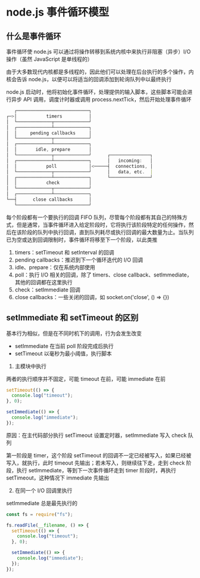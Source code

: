 # node.js 事件循环模型

## 什么是事件循环

事件循环使 node.js 可以通过将操作转移到系统内核中来执行非阻塞（异步）I/O 操作（虽然 JavaScript 是单线程的）

由于大多数现代内核都是多线程的，因此他们可以处理在后台执行的多个操作，内核会告诉 node.js，以便可以将适当的回调添加到轮询队列中以最终执行

node.js 启动时，他将初始化事件循环，处理提供的输入脚本，这些脚本可能会进行异步 API 调用，调度计时器或调用 process.nextTick，然后开始处理事件循环

```js
   ┌───────────────────────────┐
┌─>│           timers          │
│  └─────────────┬─────────────┘
│  ┌─────────────┴─────────────┐
│  │     pending callbacks     │
│  └─────────────┬─────────────┘
│  ┌─────────────┴─────────────┐
│  │       idle, prepare       │
│  └─────────────┬─────────────┘      ┌───────────────┐
│  ┌─────────────┴─────────────┐      │   incoming:   │
│  │           poll            │<─────┤  connections, │
│  └─────────────┬─────────────┘      │   data, etc.  │
│  ┌─────────────┴─────────────┐      └───────────────┘
│  │           check           │
│  └─────────────┬─────────────┘
│  ┌─────────────┴─────────────┐
└──┤      close callbacks      │
   └───────────────────────────┘
```

每个阶段都有一个要执行的回调 FIFO 队列，尽管每个阶段都有其自己的特殊方式，但是通常，当事件循环进入给定阶段时，它将执行该阶段特定的任何操作，然后在该阶段的队列中执行回调，直到队列耗尽或执行回调的最大数量为止。当队列已为空或达到回调限制时，事件循环将移至下一个阶段，以此类推

1. timers：setTimeout 和 setInterval 的回调
2. pending callbacks：推迟到下一个循环迭代的 I/O 回调
3. idle、prepare：仅在系统内部使用
4. poll：执行 I/O 相关的回调，除了 timers、close callback、setImmediate，其他的回调都在这里执行
5. check：setImmediate 回调
6. close callbacks：一些关闭的回调，如 socket.on('close', () => {})

## setImmediate 和 setTimeout 的区别

基本行为相似，但是在不同时机下的调用，行为会发生改变

- setImmediate 在当前 poll 阶段完成后执行
- setTimeout 以毫秒为最小阈值，执行脚本

1. 主模块中执行

两者的执行顺序并不固定，可能 timeout 在前，可能 immediate 在前

```js
setTimeout(() => {
  console.log("timeout");
}, 0);

setImmediate(() => {
  console.log("immediate");
});
```

原因：在主代码部分执行 setTimeout 设置定时器，setImmediate 写入 check 队列

第一阶段是 timer，这个阶段 setTimeout 的回调不一定已经被写入，如果已经被写入，就执行，此时 timeout 先输出；若未写入，则继续往下走，走到 check 阶段，执行 setImmediate，等到下一次事件循环走到 timer 阶段时，再执行 setTimeout，这种情况下 immediate 先输出

2. 在同一个 I/O 回调里执行

setImmediate 总是最先执行的

```js
const fs = require("fs");

fs.readFile(__filename, () => {
  setTimeout(() => {
    console.log("timeout");
  }, 0);

  setImmediate(() => {
    console.log("immediate");
  });
});
```
